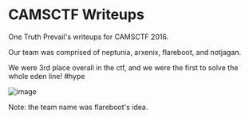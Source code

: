 # CAMSCTF Writeups

One Truth Prevail's writeups for CAMSCTF 2016.

Our team was comprised of neptunia, arxenix, flareboot, and notjagan.

We were 3rd place overall in the ctf, and we were the first to solve the whole eden line! #hype

![image](http://i.imgur.com/jrOuG7x.png)

Note: the team name was flareboot's idea.